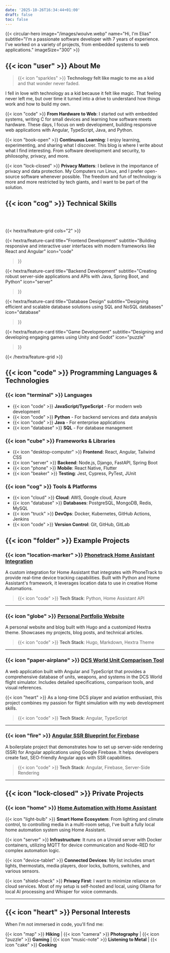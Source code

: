 ```yaml
---
date: '2025-10-26T16:34:44+01:00'
draft: false
toc: false
---
```


{{< circular-hero image="/images/woulve.webp" name="Hi, I'm Elias" subtitle="I'm a passionate software developer with 7 years of experience. I've worked on a variety of projects, from embedded systems to web applications." imageSize="300" >}}


## {{< icon "user" >}} About Me

> {{< icon "sparkles" >}} **Technology felt like magic to me as a kid**  
> and that wonder never faded.

I fell in love with technology as a kid because it felt like magic. That feeling never left me, but over time it turned into a drive to understand how things work and how to build my own.

{{< icon "code" >}} **From Hardware to Web**: I started out with embedded systems, writing C for small devices and learning how software meets hardware. These days, I focus on web development, building responsive web applications with Angular, TypeScript, Java, and Python.

{{< icon "book-open" >}} **Continuous Learning**: I enjoy learning, experimenting, and sharing what I discover. This blog is where I write about what I find interesting. From software development and security, to philosophy, privacy, and more.

{{< icon "lock-closed" >}} **Privacy Matters**: I believe in the importance of privacy and data protection. My Computers run Linux, and I prefer open-source software whenever possible. The freedom and fun of technology is more and more restricted by tech giants, and I want to be part of the solution.

## {{< icon "cog" >}} Technical Skills
<br/><br/>

{{< hextra/feature-grid cols="2" >}}

{{< hextra/feature-card
    title="Frontend Development"
    subtitle="Building responsive and interactive user interfaces with modern frameworks like React and Angular"
    icon="code"
>}}

{{< hextra/feature-card
    title="Backend Development"
    subtitle="Creating robust server-side applications and APIs with Java, Spring Boot, and Python"
    icon="server"
>}}

{{< hextra/feature-card
    title="Database Design"
    subtitle="Designing efficient and scalable database solutions using SQL and NoSQL databases"
    icon="database"
>}}

{{< hextra/feature-card
    title="Game Development"
    subtitle="Designing and developing engaging games using Unity and Godot"
    icon="puzzle"
>}}

{{< /hextra/feature-grid >}}

## {{< icon "code" >}} Programming Languages & Technologies

### {{< icon "terminal" >}} **Languages**
- {{< icon "code" >}} **JavaScript/TypeScript** - For modern web development
- {{< icon "code" >}} **Python** - For backend services and data analysis
- {{< icon "code" >}} **Java** - For enterprise applications
- {{< icon "database" >}} **SQL** - For database management

### {{< icon "cube" >}} **Frameworks & Libraries**
- {{< icon "desktop-computer" >}} **Frontend**: React, Angular, Tailwind CSS
- {{< icon "server" >}} **Backend**: Node.js, Django, FastAPI, Spring Boot
- {{< icon "phone" >}} **Mobile**: React Native, Flutter
- {{< icon "beaker" >}} **Testing**: Jest, Cypress, PyTest, JUnit

### {{< icon "cog" >}} **Tools & Platforms**
- {{< icon "cloud" >}} **Cloud**: AWS, Google cloud, Azure
- {{< icon "database" >}} **Databases**: PostgreSQL, MongoDB, Redis, MySQL
- {{< icon "truck" >}} **DevOps**: Docker, Kubernetes, GitHub Actions, Jenkins
- {{< icon "code" >}} **Version Control**: Git, GitHub, GitLab


## {{< icon "folder" >}} Example Projects

### {{< icon "location-marker" >}} [Phonetrack Home Assistant Integration](https://github.com/Woulve/phonetrack)
A custom integration for Home Assistant that integrates with PhoneTrack to provide real-time device tracking capabilities.
Built with Python and Home Assistant's framework, it leverages location data to use in creative Home Automations.

> {{< icon "code" >}} **Tech Stack**: Python, Home Assistant API

---

### {{< icon "globe" >}} [Personal Portfolio Website](https://blog.woulve.dev)
A personal website and blog built with Hugo and a customized Hextra theme.
Showcases my projects, blog posts, and technical articles.

> {{< icon "code" >}} **Tech Stack**: Hugo, Markdown, Hextra Theme

---

### {{< icon "paper-airplane" >}} [DCS World Unit Comparison Tool](https://dcs-threatdb.com/sam)
A web application built with Angular and TypeScript that provides a comprehensive database of units, weapons, and systems in the DCS World flight simulator.
Includes detailed specifications, comparison tools, and visual references.

{{< icon "heart" >}} As a long-time DCS player and aviation enthusiast, this project combines my passion for flight simulation with my web development skills.

> {{< icon "code" >}} **Tech Stack**: Angular, TypeScript

---

### {{< icon "fire" >}} [Angular SSR Blueprint for Firebase](https://github.com/Woulve/angular-ssr-firebase)
A boilerplate project that demonstrates how to set up server-side rendering (SSR) for Angular applications using Google Firebase.
It helps developers create fast, SEO-friendly Angular apps with SSR capabilities.

> {{< icon "code" >}} **Tech Stack**: Angular, Firebase, Server-Side Rendering

---

## {{< icon "lock-closed" >}} Private Projects

### {{< icon "home" >}} [Home Automation with Home Assistant](https://www.home-assistant.io/)

{{< icon "light-bulb" >}} **Smart Home Ecosystem**: From lighting and climate control, to controlling media in a multi-room setup, I've built a fully local home automation system using Home Assistant.

{{< icon "server" >}} **Infrastructure**: It runs on a Unraid server with Docker containers, utilizing MQTT for device communication and Node-RED for complex automation logic.

{{< icon "device-tablet" >}} **Connected Devices**: My list includes smart lights, thermostats, media players, door locks, buttons, switches, and various sensors.

{{< icon "shield-check" >}} **Privacy First**: I want to minimize reliance on cloud services. Most of my setup is self-hosted and local, using Ollama for local AI processing and Whisper for voice commands.

---

## {{< icon "heart" >}} Personal Interests

When I'm not immersed in code, you'll find me:

{{< icon "map" >}} **Hiking** | {{< icon "camera" >}} **Photography** | {{< icon "puzzle" >}} **Gaming** | {{< icon "music-note" >}} **Listening to Metal** | {{< icon "cake" >}} **Cooking**